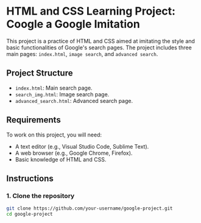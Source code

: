 # HTML and CSS Learning Project: Coogle a Google Imitation

This project is a practice of HTML and CSS aimed at imitating the style and basic functionalities of Google's search pages. The project includes three main pages: `index.html`, `image search`, and `advanced search`.

## Project Structure

- `index.html`: Main search page.
- `search_img.html`: Image search page.
- `advanced_search.html`: Advanced search page.

## Requirements

To work on this project, you will need:

- A text editor (e.g., Visual Studio Code, Sublime Text).
- A web browser (e.g., Google Chrome, Firefox).
- Basic knowledge of HTML and CSS.

## Instructions

### 1. Clone the repository

```bash
git clone https://github.com/your-username/google-project.git
cd google-project
